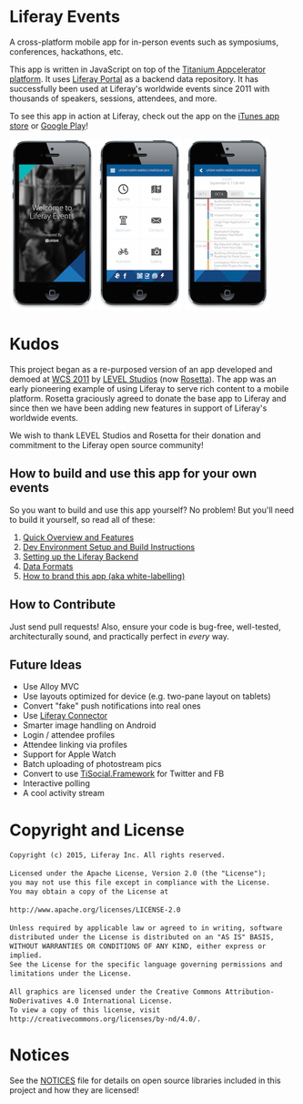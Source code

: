 # Liferay Events

A cross-platform mobile app for in-person events such as symposiums, conferences, hackathons, etc.

This app is written in JavaScript on top of the [Titanium Appcelerator platform](http://www.appcelerator.com/). It uses [Liferay Portal](https://liferay.com)
as a backend data repository. It has successfully been used at Liferay's worldwide events since 2011
with thousands of speakers, sessions, attendees, and more.

To see this app in action at Liferay, check out the app on the [iTunes app store](https://itunes.apple.com/us/app/liferay-events/id650199231?ls=1&mt=8)
or [Google Play](https://play.google.com/store/apps/details?id=com.liferay.events.global.mobile&hl=en)!

![Welcome](docs/imgs/welcome.png) ![Front](docs/imgs/front.png) ![Agenda](docs/imgs/agenda.png)

# Kudos

This project began as a re-purposed version of an app developed and demoed at [WCS 2011](https://www.youtube.com/watch?v=PVRsCOxG3AY) by [LEVEL
Studios](http://www.level-studios.com/) (now [Rosetta](http://www.rosetta.com/)). The app was an early pioneering example of using Liferay to
serve rich content to a mobile platform. Rosetta graciously agreed to donate the base app to Liferay and since then we have been adding new features
in support of Liferay's worldwide events.

We wish to thank LEVEL Studios and Rosetta for their donation and commitment to the Liferay open source community!

## How to build and use this app for your own events

So you want to build and use this app yourself? No problem! But you'll need to build it yourself, so read all of these:

1. [Quick Overview and Features](docs/OVERVIEW.md)
2. [Dev Environment Setup and Build Instructions](docs/BUILDING.md)
3. [Setting up the Liferay Backend](docs/LIFERAY.md)
4. [Data Formats](docs/DATA.md)
5. [How to brand this app (aka white-labelling)](docs/BRANDING.md)

## How to Contribute

Just send pull requests! Also, ensure your code is bug-free, well-tested, architecturally sound, and practically perfect in *every* way.

## Future Ideas

* Use Alloy MVC
* Use layouts optimized for device (e.g. two-pane layout on tablets)
* Convert "fake" push notifications into real ones
* Use [Liferay Connector](https://github.com/smclab/liferay-connector)
* Smarter image handling on Android
* Login / attendee profiles
* Attendee linking via profiles
* Support for Apple Watch
* Batch uploading of photostream pics
* Convert to use [TiSocial.Framework](https://github.com/viezel/TiSocial.Framework) for Twitter and FB
* Interactive polling
* A cool activity stream

# Copyright and License

    Copyright (c) 2015, Liferay Inc. All rights reserved.

    Licensed under the Apache License, Version 2.0 (the "License");
    you may not use this file except in compliance with the License.
    You may obtain a copy of the License at

    http://www.apache.org/licenses/LICENSE-2.0

    Unless required by applicable law or agreed to in writing, software
    distributed under the License is distributed on an "AS IS" BASIS,
    WITHOUT WARRANTIES OR CONDITIONS OF ANY KIND, either express or implied.
    See the License for the specific language governing permissions and
    limitations under the License.

    All graphics are licensed under the Creative Commons Attribution-NoDerivatives 4.0 International License.
    To view a copy of this license, visit http://creativecommons.org/licenses/by-nd/4.0/.

# Notices

See the [NOTICES](NOTICE.md) file for details on open source libraries included in this project and how they are licensed!
